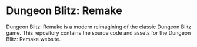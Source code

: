 # Dungeon Blitz: Remake

Dungeon Blitz: Remake is a modern reimagining of the classic Dungeon Blitz game. This repository contains the source code and assets for the Dungeon Blitz: Remake website.
